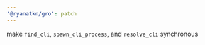 ```yaml
---
'@ryanatkn/gro': patch
---
```


make `find_cli`, `spawn_cli_process`, and `resolve_cli` synchronous
